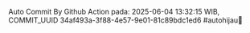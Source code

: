 Auto Commit By Github Action pada: 2025-06-04 13:32:15 WIB, COMMIT_UUID 34af493a-3f88-4e57-9e01-81c89bdc1ed6 #autohijau🗿
